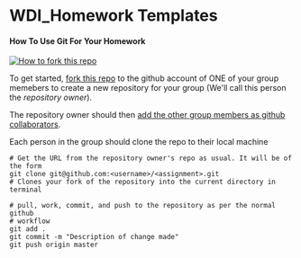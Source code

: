 
WDI_Homework Templates
=================

#### How To Use Git For Your Homework
[![How to fork this
repo](https://github-images.s3.amazonaws.com/help/Bootcamp-Fork.png)](../../fork)

To get started, [fork this repo](../../fork) to the github account of ONE of your group
memebers to create a new repository for your group (We'll call this person the
*repository owner*). 


The repository owner should then [add the other group members as
github collaborators](https://help.github.com/articles/how-do-i-add-a-collaborator). 

Each person in the group should clone the repo to their local machine

```
# Get the URL from the repository owner's repo as usual. It will be of the form
git clone git@github.com:<username>/<assignment>.git 
# Clones your fork of the repository into the current directory in terminal
```

```
# pull, work, commit, and push to the repository as per the normal github
# workflow
git add .
git commit -m "Description of change made"
git push origin master
